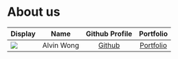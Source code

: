 # About us

Display | Name | Github Profile | Portfolio 
--------|:----:|:--------------:|:---------:
![](https://via.placeholder.com/100.png?text=Photo) | Alvin Wong | [Github](https://github.com/alvinnnnnnnnnn) | [Portfolio](docs/team/alvinnnnnnnnnn.md)

